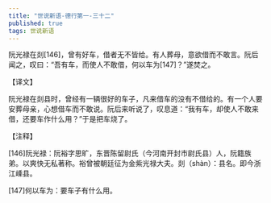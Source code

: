 ```yaml
---
title: "世说新语-德行第一-三十二"
published: true
tags: 世说新语
---
```


阮光禄在剡[146]，曾有好车，借者无不皆给。有人葬母，意欲借而不敢言。阮后闻之，叹曰：“吾有车，而使人不敢借，何以车为[147]？”遂焚之。

【译文】

阮光禄在剡县时，曾经有一辆很好的车子，凡来借车的没有不借给的。有一个人要安葬母亲，心想借车而不敢说。阮后来听说了，叹息道：“我有车，却使人不敢来借，还要车作什么用？”于是把车烧了。

【注释】

[146]阮光禄：阮裕字思旷，东晋陈留尉氏（今河南开封市尉氏县）人，阮籍族弟。以爽快无私著称。裕曾被朝廷征为金紫光禄大夫。剡（shàn）：县名。即今浙江嵊县。

[147]何以车为：要车子有什么用。